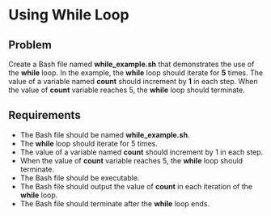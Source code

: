 # Using While Loop

## Problem

Create a Bash file named **while_example.sh** that demonstrates the use of the **while** loop. In the example, the **while** loop should iterate for **5** times. The value of a variable named **count** should increment by **1** in each step. When the value of **count** variable reaches 5, the **while** loop should terminate.

## Requirements

- The Bash file should be named **while_example.sh**.
- The **while** loop should iterate for 5 times.
- The value of a variable named **count** should increment by 1 in each step.
- When the value of **count** variable reaches 5, the **while** loop should terminate.
- The Bash file should be executable.
- The Bash file should output the value of **count** in each iteration of the **while** loop.
- The Bash file should terminate after the **while** loop ends.

